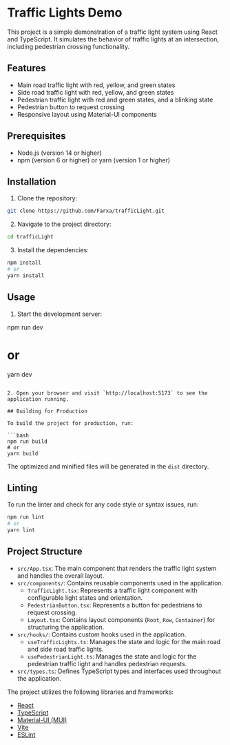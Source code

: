 # Traffic Lights Demo

This project is a simple demonstration of a traffic light system using React and TypeScript. It simulates the behavior of traffic lights at an intersection, including pedestrian crossing functionality.

## Features

- Main road traffic light with red, yellow, and green states
- Side road traffic light with red, yellow, and green states
- Pedestrian traffic light with red and green states, and a blinking state
- Pedestrian button to request crossing
- Responsive layout using Material-UI components

## Prerequisites

- Node.js (version 14 or higher)
- npm (version 6 or higher) or yarn (version 1 or higher)

## Installation

1. Clone the repository:

```bash
git clone https://github.com/Farxa/trafficLight.git
```

2. Navigate to the project directory:

```bash
cd trafficLight
```

3. Install the dependencies:

```bash
npm install
# or
yarn install
```

## Usage

1. Start the development server:

npm run dev

# or

yarn dev

````

2. Open your browser and visit `http://localhost:5173` to see the application running.

## Building for Production

To build the project for production, run:

```bash
npm run build
# or
yarn build
````

The optimized and minified files will be generated in the `dist` directory.

## Linting

To run the linter and check for any code style or syntax issues, run:

```bash
npm run lint
# or
yarn lint
```

## Project Structure

- `src/App.tsx`: The main component that renders the traffic light system and handles the overall layout.
- `src/components/`: Contains reusable components used in the application.
  - `TrafficLight.tsx`: Represents a traffic light component with configurable light states and orientation.
  - `PedestrianButton.tsx`: Represents a button for pedestrians to request crossing.
  - `Layout.tsx`: Contains layout components (`Root`, `Row`, `Container`) for structuring the application.
- `src/hooks/`: Contains custom hooks used in the application.
  - `useTrafficLights.ts`: Manages the state and logic for the main road and side road traffic lights.
  - `usePedestrianLight.ts`: Manages the state and logic for the pedestrian traffic light and handles pedestrian requests.
- `src/types.ts`: Defines TypeScript types and interfaces used throughout the application.

The project utilizes the following libraries and frameworks:

- [React](https://reactjs.org/)
- [TypeScript](https://www.typescriptlang.org/)
- [Material-UI (MUI)](https://mui.com/)
- [Vite](https://vitejs.dev/)
- [ESLint](https://eslint.org/)
